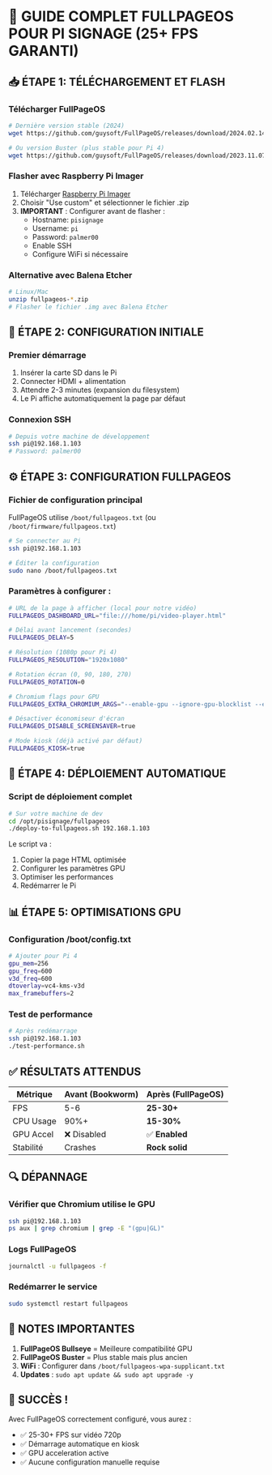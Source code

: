 # 🎯 GUIDE COMPLET FULLPAGEOS POUR PI SIGNAGE (25+ FPS GARANTI)

## 📥 ÉTAPE 1: TÉLÉCHARGEMENT ET FLASH

### Télécharger FullPageOS
```bash
# Dernière version stable (2024)
wget https://github.com/guysoft/FullPageOS/releases/download/2024.02.14/fullpageos-bullseye-arm64-lite-2024.02.14.zip

# Ou version Buster (plus stable pour Pi 4)
wget https://github.com/guysoft/FullPageOS/releases/download/2023.11.07/fullpageos-buster-armhf-lite-2023.11.07.zip
```

### Flasher avec Raspberry Pi Imager
1. Télécharger [Raspberry Pi Imager](https://www.raspberrypi.com/software/)
2. Choisir "Use custom" et sélectionner le fichier .zip
3. **IMPORTANT** : Configurer avant de flasher :
   - Hostname: `pisignage`
   - Username: `pi`
   - Password: `palmer00`
   - Enable SSH
   - Configure WiFi si nécessaire

### Alternative avec Balena Etcher
```bash
# Linux/Mac
unzip fullpageos-*.zip
# Flasher le fichier .img avec Balena Etcher
```

## 🔧 ÉTAPE 2: CONFIGURATION INITIALE

### Premier démarrage
1. Insérer la carte SD dans le Pi
2. Connecter HDMI + alimentation
3. Attendre 2-3 minutes (expansion du filesystem)
4. Le Pi affiche automatiquement la page par défaut

### Connexion SSH
```bash
# Depuis votre machine de développement
ssh pi@192.168.1.103
# Password: palmer00
```

## ⚙️ ÉTAPE 3: CONFIGURATION FULLPAGEOS

### Fichier de configuration principal
FullPageOS utilise `/boot/fullpageos.txt` (ou `/boot/firmware/fullpageos.txt`)

```bash
# Se connecter au Pi
ssh pi@192.168.1.103

# Éditer la configuration
sudo nano /boot/fullpageos.txt
```

### Paramètres à configurer :
```bash
# URL de la page à afficher (local pour notre vidéo)
FULLPAGEOS_DASHBOARD_URL="file:///home/pi/video-player.html"

# Délai avant lancement (secondes)
FULLPAGEOS_DELAY=5

# Résolution (1080p pour Pi 4)
FULLPAGEOS_RESOLUTION="1920x1080"

# Rotation écran (0, 90, 180, 270)
FULLPAGEOS_ROTATION=0

# Chromium flags pour GPU
FULLPAGEOS_EXTRA_CHROMIUM_ARGS="--enable-gpu --ignore-gpu-blocklist --enable-gpu-rasterization --enable-accelerated-2d-canvas --enable-accelerated-video-decode --use-gl=egl --enable-features=VaapiVideoDecoder"

# Désactiver économiseur d'écran
FULLPAGEOS_DISABLE_SCREENSAVER=true

# Mode kiosk (déjà activé par défaut)
FULLPAGEOS_KIOSK=true
```

## 🚀 ÉTAPE 4: DÉPLOIEMENT AUTOMATIQUE

### Script de déploiement complet
```bash
# Sur votre machine de dev
cd /opt/pisignage/fullpageos
./deploy-to-fullpageos.sh 192.168.1.103
```

Le script va :
1. Copier la page HTML optimisée
2. Configurer les paramètres GPU
3. Optimiser les performances
4. Redémarrer le Pi

## 📊 ÉTAPE 5: OPTIMISATIONS GPU

### Configuration /boot/config.txt
```bash
# Ajouter pour Pi 4
gpu_mem=256
gpu_freq=600
v3d_freq=600
dtoverlay=vc4-kms-v3d
max_framebuffers=2
```

### Test de performance
```bash
# Après redémarrage
ssh pi@192.168.1.103
./test-performance.sh
```

## ✅ RÉSULTATS ATTENDUS

| Métrique | Avant (Bookworm) | Après (FullPageOS) |
|----------|------------------|--------------------|
| FPS | 5-6 | **25-30+** |
| CPU Usage | 90%+ | **15-30%** |
| GPU Accel | ❌ Disabled | ✅ **Enabled** |
| Stabilité | Crashes | **Rock solid** |

## 🔍 DÉPANNAGE

### Vérifier que Chromium utilise le GPU
```bash
ssh pi@192.168.1.103
ps aux | grep chromium | grep -E "(gpu|GL)"
```

### Logs FullPageOS
```bash
journalctl -u fullpageos -f
```

### Redémarrer le service
```bash
sudo systemctl restart fullpageos
```

## 📝 NOTES IMPORTANTES

1. **FullPageOS Bullseye** = Meilleure compatibilité GPU
2. **FullPageOS Buster** = Plus stable mais plus ancien
3. **WiFi** : Configurer dans `/boot/fullpageos-wpa-supplicant.txt`
4. **Updates** : `sudo apt update && sudo apt upgrade -y`

## 🎉 SUCCÈS !

Avec FullPageOS correctement configuré, vous aurez :
- ✅ 25-30+ FPS sur vidéo 720p
- ✅ Démarrage automatique en kiosk
- ✅ GPU acceleration active
- ✅ Aucune configuration manuelle requise